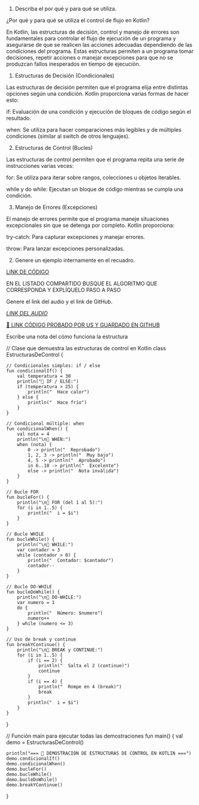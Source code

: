 1. Describa el por qué y para qué se utiliza.

¿Por qué y para qué se utiliza el control de flujo en Kotlin?

En Kotlin, las estructuras de decisión, control y manejo de errores son fundamentales para controlar el flujo de ejecución de un programa y asegurarse de que se realicen las acciones adecuadas dependiendo de las condiciones del programa. Estas estructuras permiten a un programa tomar decisiones, repetir acciones o manejar excepciones para que no se produzcan fallos inesperados en tiempo de ejecución.

1. Estructuras de Decisión (Condicionales)
   
Las estructuras de decisión permiten que el programa elija entre distintas opciones según una condición. Kotlin proporciona varias formas de hacer esto:

if: Evaluación de una condición y ejecución de bloques de código según el resultado.

when: Se utiliza para hacer comparaciones más legibles y de múltiples condiciones (similar al switch de otros lenguajes).

2. Estructuras de Control (Bucles)
   
Las estructuras de control permiten que el programa repita una serie de instrucciones varias veces:

for: Se utiliza para iterar sobre rangos, colecciones u objetos iterables.

while y do while: Ejecutan un bloque de código mientras se cumpla una condición.

3. Manejo de Errores (Excepciones)
   
El manejo de errores permite que el programa maneje situaciones excepcionales sin que se detenga por completo. Kotlin proporciona:

try-catch: Para capturar excepciones y manejar errores.

throw: Para lanzar excepciones personalizadas.

2. Genere un ejemplo internamente en el recuadro.

[LINK DE CÓDIGO](https://pl.kotl.in/bkqtjrm9Y)

EN EL LISTADO COMPARTIDO BUSQUE EL ALGORITMO QUE CORRESPONDA Y EXPLÍQUELO PASO A PASO

Genere el link del audio y el link de GitHub.

[*LINK DEL AUDIO*](https://github.com/Lastshaw0724/Tarjetas-kotlin-/blob/main/ESTRUCTURASCONTROL/ESTRUCTURAS-DE-CONTROL.mp3)

[🔗 LINK CÓDIGO PROBADO POR US Y GUARDADO EN GITHUB](https://github.com/Lastshaw0724/Tarjetas-kotlin-/blob/main/ESTRUCTURASCONTROL/estructura.png)

Escribe una nota del cómo funciona la estructura

// Clase que demuestra las estructuras de control en Kotlin
class EstructurasDeControl {

    // Condicionales simples: if / else
    fun condicionalIf() {
        val temperatura = 30
        println("🔹 IF / ELSE:")
        if (temperatura > 25) {
            println("  Hace calor")
        } else {
            println("  Hace frío")
        }
    }

    // Condicional múltiple: when
    fun condicionalWhen() {
        val nota = 4
        println("\n🔹 WHEN:")
        when (nota) {
            0 -> println("  Reprobado")
            1, 2, 3 -> println("  Muy bajo")
            4, 5 -> println("  Aprobado")
            in 6..10 -> println("  Excelente")
            else -> println("  Nota inválida")
        }
    }

    // Bucle FOR
    fun bucleFor() {
        println("\n🔹 FOR (del 1 al 5):")
        for (i in 1..5) {
            println("  i = $i")
        }
    }

    // Bucle WHILE
    fun bucleWhile() {
        println("\n🔹 WHILE:")
        var contador = 3
        while (contador > 0) {
            println("  Contador: $contador")
            contador--
        }
    }

    // Bucle DO-WHILE
    fun bucleDoWhile() {
        println("\n🔹 DO-WHILE:")
        var numero = 1
        do {
            println("  Número: $numero")
            numero++
        } while (numero <= 3)
    }

    // Uso de break y continue
    fun breakYContinue() {
        println("\n🔹 BREAK y CONTINUE:")
        for (i in 1..5) {
            if (i == 2) {
                println("  Salta el 2 (continue)")
                continue
            }
            if (i == 4) {
                println("  Rompe en 4 (break)")
                break
            }
            println("  i = $i")
        }
    }
}

// Función main para ejecutar todas las demostraciones
fun main() {
    val demo = EstructurasDeControl()

    println("=== 🔧 DEMOSTRACIÓN DE ESTRUCTURAS DE CONTROL EN KOTLIN ===")
    demo.condicionalIf()
    demo.condicionalWhen()
    demo.bucleFor()
    demo.bucleWhile()
    demo.bucleDoWhile()
    demo.breakYContinue()
}
